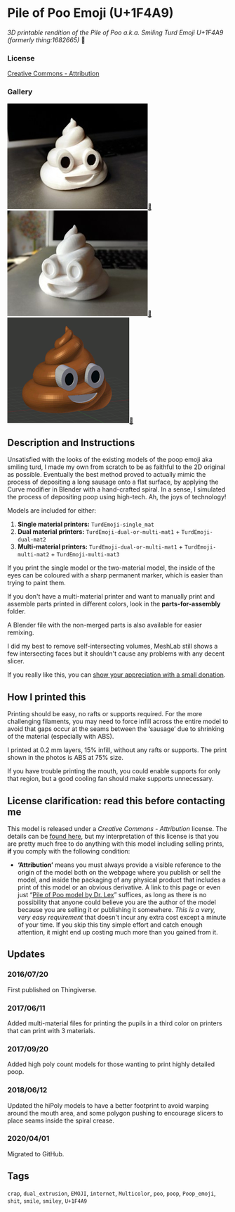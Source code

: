 # Pile of Poo Emoji (U+1F4A9)
*3D printable rendition of the Pile of Poo a.k.a. Smiling Turd Emoji U+1F4A9 (formerly thing:1682665)* 💩

### License
[Creative Commons - Attribution](https://creativecommons.org/licenses/by/4.0/)

### Gallery

![Photo 1](thumbs/Turd1.jpg)[🔎](images/Turd1.jpg) ![Photo 2](thumbs/Turd2.jpg)[🔎](images/Turd1.jpg) ![3D rendition](thumbs/turd-model.png)[🔎](images/turd-model.png)


## Description and Instructions

Unsatisfied with the looks of the existing models of the poop emoji aka smiling turd, I made my own from scratch to be as faithful to the 2D original as possible. Eventually the best method proved to actually mimic the process of depositing a long sausage onto a flat surface, by applying the Curve modifier in Blender with a hand-crafted spiral. In a sense, I simulated the process of depositing poop using high-tech. Ah, the joys of technology!

Models are included for either:
1. **Single material printers:** `TurdEmoji-single_mat`
2. **Dual material printers:** `TurdEmoji-dual-or-multi-mat1` + `TurdEmoji-dual-mat2`
3. **Multi-material printers:** `TurdEmoji-dual-or-multi-mat1` + `TurdEmoji-multi-mat2` + `TurdEmoji-multi-mat3`

If you print the single model or the two-material model, the inside of the eyes can be coloured with a sharp permanent marker, which is easier than trying to paint them.

If you don't have a multi-material printer and want to manually print and assemble parts printed in different colors, look in the **parts-for-assembly** folder.

A Blender file with the non-merged parts is also available for easier remixing.

I did my best to remove self-intersecting volumes, MeshLab still shows a few intersecting faces but it shouldn't cause any problems with any decent slicer.

If you really like this, you can [show your appreciation with a small donation](https://www.dr-lex.be/about/#contact).


## How I printed this

Printing should be easy, no rafts or supports required. For the more challenging filaments, you may need to force infill across the entire model to avoid that gaps occur at the seams between the ‘sausage’ due to shrinking of the material (especially with ABS).

I printed at 0.2 mm layers, 15% infill, without any rafts or supports. The print shown in the photos is ABS at 75% size.

If you have trouble printing the mouth, you could enable supports for only that region, but a good cooling fan should make supports unnecessary.


## License clarification: read this before contacting me

This model is released under a *Creative Commons - Attribution* license. The details can be [found here](http://creativecommons.org/licenses/by/4.0/), but my interpretation of this license is that you are pretty much free to do anything with this model including selling prints, **if** you comply with the following condition:

* **‘Attribution’** means you must always provide a visible reference to the origin of the model both on the webpage where you publish or sell the model, and inside the packaging of any physical product that includes a print of this model or an obvious derivative. A link to this page or even just “[Pile of Poo model by Dr. Lex](https://github.com/DrLex0/print3D-pile-of-poo-emoji)” suffices, as long as there is no possibility that anyone could believe you are the author of the model because you are selling it or publishing it somewhere. *This is a very, very easy requirement* that doesn't incur any extra cost except a minute of your time. If you skip this tiny simple effort and catch enough attention, it might end up costing much more than you gained from it.


## Updates

### 2016/07/20
First published on Thingiverse.

### 2017/06/11
Added multi-material files for printing the pupils in a third color on printers that can print with 3 materials.

### 2017/09/20
Added high poly count models for those wanting to print highly detailed poop.

### 2018/06/12
Updated the hiPoly models to have a better footprint to avoid warping around the mouth area, and some polygon pushing to encourage slicers to place seams inside the spiral crease.

### 2020/04/01
Migrated to GitHub.


## Tags
`crap`, `dual_extrusion`, `EMOJI`, `internet`, `Multicolor`, `poo`, `poop`, `Poop_emoji`, `shit`, `smile`, `smiley`, `U+1F4A9`
